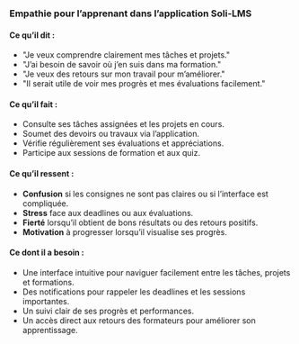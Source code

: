 ### Empathie pour l’apprenant dans l’application **Soli-LMS**

#### **Ce qu’il dit :**  
- "Je veux comprendre clairement mes tâches et projets."  
- "J’ai besoin de savoir où j’en suis dans ma formation."  
- "Je veux des retours sur mon travail pour m’améliorer."  
- "Il serait utile de voir mes progrès et mes évaluations facilement."  

#### **Ce qu’il fait :**  
- Consulte ses tâches assignées et les projets en cours.  
- Soumet des devoirs ou travaux via l’application.  
- Vérifie régulièrement ses évaluations et appréciations.  
- Participe aux sessions de formation et aux quiz.  

#### **Ce qu’il ressent :**  
- **Confusion** si les consignes ne sont pas claires ou si l’interface est compliquée.  
- **Stress** face aux deadlines ou aux évaluations.  
- **Fierté** lorsqu’il obtient de bons résultats ou des retours positifs.  
- **Motivation** à progresser lorsqu’il visualise ses progrès.  

#### **Ce dont il a besoin :**  
- Une interface intuitive pour naviguer facilement entre les tâches, projets et formations.  
- Des notifications pour rappeler les deadlines et les sessions importantes.  
- Un suivi clair de ses progrès et performances.  
- Un accès direct aux retours des formateurs pour améliorer son apprentissage.  
